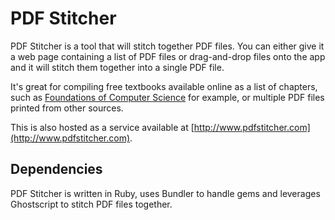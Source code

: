 # PDF Stitcher

PDF Stitcher is a tool that will stitch together PDF files. You can either give it a web page containing a list of PDF files or drag-and-drop files onto the app and it will stitch them together into a single PDF file.

It's great for compiling free textbooks available online as a list of chapters, such as [Foundations of Computer Science](http://i.stanford.edu/~ullman/focs.html) for example, or multiple PDF files printed from other sources.

This is also hosted as a service available at [http://www.pdfstitcher.com](http://www.pdfstitcher.com).

## Dependencies

PDF Stitcher is written in Ruby, uses Bundler to handle gems and leverages Ghostscript to stitch PDF files together.